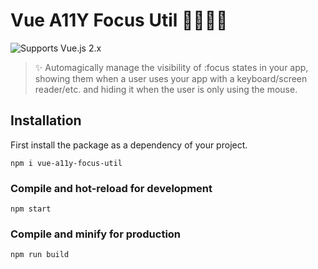 # Vue A11Y Focus Util 🙌👩‍🦽💪
![Supports Vue.js 2.x](https://img.shields.io/badge/Vue.js-2.x-brightgreen "Supports Vue.js 2.x")

> ✨ Automagically manage the visibility of :focus states in your app, showing them when a user uses your app with a keyboard/screen reader/etc. and hiding it when the user is only using the mouse.

## Installation
First install the package as a dependency of your project.
```
npm i vue-a11y-focus-util 
```

### Compile and hot-reload for development
```
npm start
```

### Compile and minify for production
```
npm run build
```
